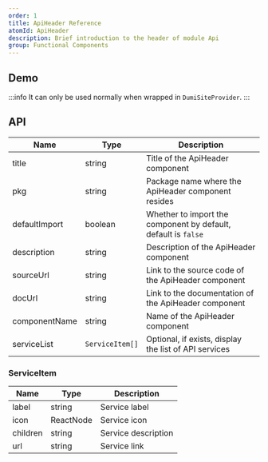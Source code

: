 ```yaml
---
order: 1
title: ApiHeader Reference
atomId: ApiHeader
description: Brief introduction to the header of module Api
group: Functional Components
---
```


## Demo

<code src="./demos/ApiHeader"></code>

:::info
It can only be used normally when wrapped in `DumiSiteProvider`.
:::

## API

| Name          | Type            | Description                                                    |
| ------------- | --------------- | -------------------------------------------------------------- |
| title         | string          | Title of the ApiHeader component                               |
| pkg           | string          | Package name where the ApiHeader component resides             |
| defaultImport | boolean         | Whether to import the component by default, default is `false` |
| description   | string          | Description of the ApiHeader component                         |
| sourceUrl     | string          | Link to the source code of the ApiHeader component             |
| docUrl        | string          | Link to the documentation of the ApiHeader component           |
| componentName | string          | Name of the ApiHeader component                                |
| serviceList   | `ServiceItem[]` | Optional, if exists, display the list of API services          |

### ServiceItem

| Name     | Type      | Description         |
| -------- | --------- | ------------------- |
| label    | string    | Service label       |
| icon     | ReactNode | Service icon        |
| children | string    | Service description |
| url      | string    | Service link        |
